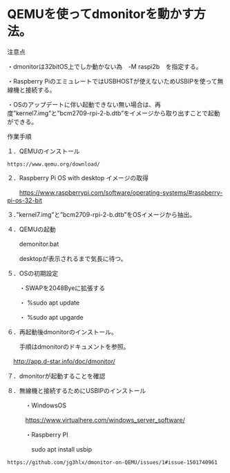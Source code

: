 # QEMUを使ってdmonitorを動かす方法。

注意点

・dmonitorは32bitOS上でしか動かない為　-M raspi2b　を指定する。

・Raspberry PiのエミュレートではUSBHOSTが使えないためUSBIPを使って無線機と接続する。

・OSのアップデートに伴い起動できない無い場合は、再度”kernel7.img”と”bcm2709-rpi-2-b.dtb”をイメージから取り出すことで起動ができる。


作業手順

１．QEMUのインストール

    https://www.qemu.org/download/

２．Raspberry Pi OS with desktop イメージの取得

　　https://www.raspberrypi.com/software/operating-systems/#raspberry-pi-os-32-bit
  
３．”kernel7.img”と”bcm2709-rpi-2-b.dtb”をOSイメージから抽出。

４．QEMUの起動

　　demonitor.bat

　　desktopが表示されるまで気長に待つ。

５．OSの初期設定

　　・SWAPを2048Byeに拡張する

　　・ %sudo apt update

　　・ %sudo apt upgarde

６．再起動後dmonitorのインストール。

　　手順はdmonitorのドキュメントを参照。
  
  　http://app.d-star.info/doc/dmonitor/
   
７．dmonitorが起動することを確認

８．無線機と接続するためにUSBIPのインストール

　　　・WindowsOS
  
  　　　https://www.virtualhere.com/windows_server_software/
     
　　　・Raspberry PI 
   
　　　　sudo apt install usbip
    
    
    https://github.com/jg3hlx/dmonitor-on-QEMU/issues/1#issue-1501740961
